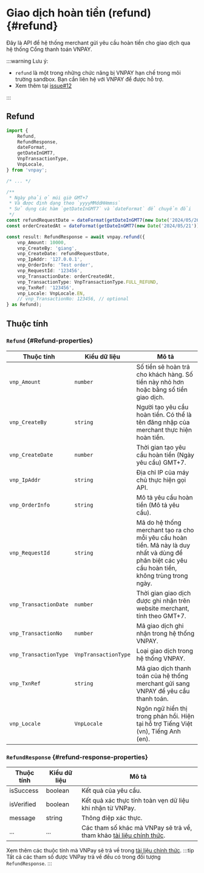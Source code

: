 # Giao dịch hoàn tiền (refund) {#refund}

Đây là API để hệ thống merchant gửi yêu cầu hoàn tiền cho giao dịch qua hệ thống Cổng thanh toán VNPAY.

:::warning Lưu ý:

- `refund` là một trong những chức năng bị VNPAY hạn chế trong môi trường sandbox. Bạn cần liên hệ với VNPAY để được hỗ trợ.
- Xem thêm tại [issue#12](https://github.com/lehuygiang28/vnpay/issues/12)

:::

## Refund

```typescript
import {
    Refund,
    RefundResponse,
    dateFormat,
    getDateInGMT7,
    VnpTransactionType,
    VnpLocale,
} from 'vnpay';

/* ... */

/**
 * Ngày phải ở múi giờ GMT+7
 * Và được định dạng theo `yyyyMMddHHmmss`
 * Sử dụng các hàm `getDateInGMT7` và `dateFormat` để chuyển đổi
 */
const refundRequestDate = dateFormat(getDateInGMT7(new Date('2024/05/26')));
const orderCreatedAt = dateFormat(getDateInGMT7(new Date('2024/05/21')));

const result: RefundResponse = await vnpay.refund({
    vnp_Amount: 10000,
    vnp_CreateBy: 'giang',
    vnp_CreateDate: refundRequestDate,
    vnp_IpAddr: '127.0.0.1',
    vnp_OrderInfo: 'Test order',
    vnp_RequestId: '123456',
    vnp_TransactionDate: orderCreatedAt,
    vnp_TransactionType: VnpTransactionType.FULL_REFUND,
    vnp_TxnRef: '123456',
    vnp_Locale: VnpLocale.EN,
    // vnp_TransactionNo: 123456, // optional
} as Refund);
```

## Thuộc tính

### `Refund` {#Refund-properties}

| Thuộc tính            | Kiểu dữ liệu         | Mô tả                                                                                                                                            |
| --------------------- | -------------------- | ------------------------------------------------------------------------------------------------------------------------------------------------ |
| `vnp_Amount`          | `number`             | Số tiền sẽ hoàn trả cho khách hàng. Số tiền này nhỏ hơn hoặc bằng số tiền giao dịch.                                                             |
| `vnp_CreateBy`        | `string`             | Người tạo yêu cầu hoàn tiền. Có thể là tên đăng nhập của merchant thực hiện hoàn tiền.                                                           |
| `vnp_CreateDate`      | `number`             | Thời gian tạo yêu cầu hoàn tiền (Ngày yêu cầu) GMT+7.                                                                                            |
| `vnp_IpAddr`          | `string`             | Địa chỉ IP của máy chủ thực hiện gọi API.                                                                                                        |
| `vnp_OrderInfo`       | `string`             | Mô tả yêu cầu hoàn tiền (Mô tả yêu cầu).                                                                                                         |
| `vnp_RequestId`       | `string`             | Mã do hệ thống merchant tạo ra cho mỗi yêu cầu hoàn tiền. Mã này là duy nhất và dùng để phân biệt các yêu cầu hoàn tiền, không trùng trong ngày. |
| `vnp_TransactionDate` | `number`             | Thời gian giao dịch được ghi nhận trên website merchant, tính theo GMT+7.                                                                        |
| `vnp_TransactionNo`   | `number`             | Mã giao dịch ghi nhận trong hệ thống VNPAY.                                                                                                      |
| `vnp_TransactionType` | `VnpTransactionType` | Loại giao dịch trong hệ thống VNPAY.                                                                                                             |
| `vnp_TxnRef`          | `string`             | Mã giao dịch thanh toán của hệ thống merchant gửi sang VNPAY để yêu cầu thanh toán.                                                              |
| `vnp_Locale`          | `VnpLocale`          | Ngôn ngữ hiển thị trong phản hồi. Hiện tại hỗ trợ Tiếng Việt (vn), Tiếng Anh (en).                                                               |

### `RefundResponse` {#refund-response-properties}

| Thuộc tính | Kiểu dữ liệu | Mô tả                                                                                                                                                                                      |
| ---------- | ------------ | ------------------------------------------------------------------------------------------------------------------------------------------------------------------------------------------ |
| isSuccess  | boolean      | Kết quả của yêu cầu.                                                                                                                                                                       |
| isVerified | boolean      | Kết quả xác thực tính toàn vẹn dữ liệu khi nhận từ VNPay.                                                                                                                                  |
| message    | string       | Thông điệp xác thực.                                                                                                                                                                       |
| ...        | ...          | Các tham số khác mà VNPay sẽ trả về, tham khảo [tài liệu chính thức](https://sandbox.vnpayment.vn/apis/docs/truy-van-hoan-tien/querydr&refund.html#danh-s%C3%A1ch-tham-s%E1%BB%91-refund). |

Xem thêm các thuộc tính mà VNPay sẽ trả về trong [tài liệu chính thức](https://sandbox.vnpayment.vn/apis/docs/truy-van-hoan-tien/querydr&refund.html#danh-s%C3%A1ch-tham-s%E1%BB%91-refund).
:::tip
Tất cả các tham số được VNPay trả về đều có trong đối tượng `RefundResponse`.
:::
